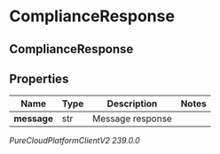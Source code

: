 # ComplianceResponse

## ComplianceResponse

## Properties

|Name | Type | Description | Notes|
|------------ | ------------- | ------------- | -------------|
| **message** | str | Message response | |



_PureCloudPlatformClientV2 239.0.0_
